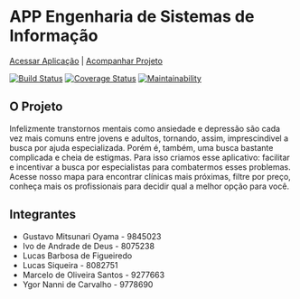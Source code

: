 # APP Engenharia de Sistemas de Informação 
[Acessar Aplicação](https://eng-si.herokuapp.com) | [Acompanhar Projeto](https://www.pivotaltracker.com/n/projects/2465847)

[![Build Status](https://travis-ci.org/Siqs/eng_si.svg?branch=master)](https://travis-ci.org/Siqs/eng_si) [![Coverage Status](https://coveralls.io/repos/github/Siqs/eng_si/badge.svg?branch=master)](https://coveralls.io/github/Siqs/eng_si?branch=master) [![Maintainability](https://api.codeclimate.com/v1/badges/a99a88d28ad37a79dbf6/maintainability)](https://codeclimate.com/github/Siqs/eng_si/maintainability)

## O Projeto

Infelizmente transtornos mentais como ansiedade e depressão são cada vez mais comuns entre jovens e adultos, tornando, assim, imprescindivel a busca por ajuda especializada.
Porém é, também, uma busca bastante complicada e cheia de estigmas. Para isso criamos esse aplicativo: facilitar e incentivar a busca por especialistas para combatermos esses problemas.
Acesse nosso mapa para encontrar clínicas mais próximas, filtre por preço, conheça mais os profissionais para decidir qual a melhor opção para você.

## Integrantes

- Gustavo Mitsunari Oyama - 9845023
- Ivo de Andrade de Deus - 8075238
- Lucas Barbosa de Figueiredo
- Lucas Siqueira - 8082751
- Marcelo de Oliveira Santos - 9277663
- Ygor Nanni de Carvalho - 9778690
